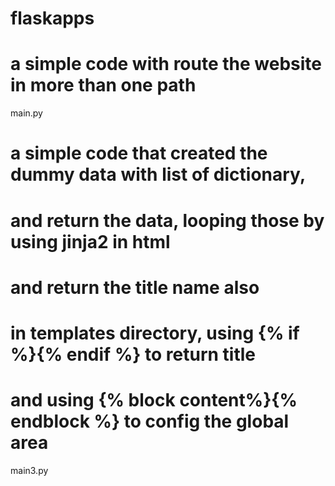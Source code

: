 # flaskapps

# a simple code with route the website in more than one path
main.py 

# a simple code that created the dummy data with list of dictionary,
# and return the data, looping those by using jinja2 in html
# and return the title name also
# in templates directory, using {% if %}{% endif %} to return title
# and using {% block content%}{% endblock %} to config the global area
main3.py
